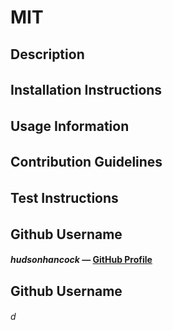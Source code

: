 # 
# MIT

## Description
###### 

## Installation Instructions
###### 

## Usage Information
###### 

## Contribution Guidelines
###### 

## Test Instructions
###### 

## Github Username
#### *hudsonhancock* — [GitHub Profile](https://github.com/hudsonhancock)

## Github Username
###### d

